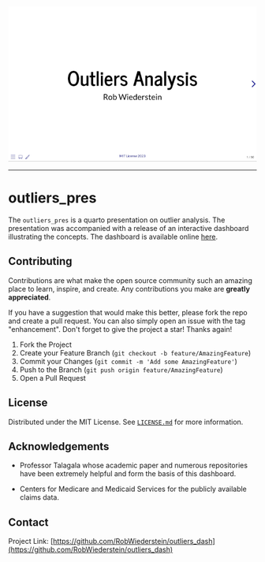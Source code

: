 
<p align="center">
<a href="https://robwiederstein.github.io/outliers_pres/"><img src="./img/home_page.png" width=600 /></a>
</p>

---

# outliers_pres

The `outliers_pres` is a quarto presentation on outlier analysis. The presentation was accompanied with a release of an interactive dashboard illustrating the concepts.  The dashboard is available online [here](https://rob-wiederstein.shinyapps.io/outliers_dash/).

## Contributing

Contributions are what make the open source community such an amazing place to learn, inspire, and create. Any contributions you make are **greatly appreciated**.

If you have a suggestion that would make this better, please fork the repo and create a pull request. You can also simply open an issue with the tag "enhancement".
Don't forget to give the project a star! Thanks again!

1. Fork the Project
2. Create your Feature Branch (`git checkout -b feature/AmazingFeature`)
3. Commit your Changes (`git commit -m 'Add some AmazingFeature'`)
4. Push to the Branch (`git push origin feature/AmazingFeature`)
5. Open a Pull Request

## License 

Distributed under the MIT License. See [`LICENSE.md`]("https://github.com/RobWiederstein/outliers_pres/blob/main/LICENSE.md") for more information.

## Acknowledgements

- Professor Talagala whose academic paper and numerous repositories have been extremely helpful and form the basis of this dashboard.

- Centers for Medicare and Medicaid Services for the publicly available claims data.

## Contact

Project Link: [https://github.com/RobWiederstein/outliers_dash](https://github.com/RobWiederstein/outliers_dash)

